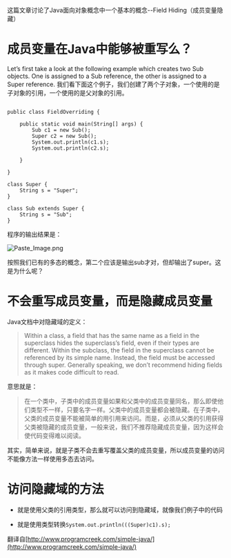 这篇文章讨论了Java面向对象概念中一个基本的概念--Field Hiding（成员变量隐藏）

# 成员变量在Java中能够被重写么？
Let’s first take a look at the following example which creates two Sub objects. One is
assigned to a Sub reference, the other is assigned to a Super reference.
我们看下面这个例子，我们创建了两个子对象，一个使用的是子对象的引用，一个使用的是父对象的引用。
```

public class FieldOverriding {

	public static void main(String[] args) {
		Sub c1 = new Sub();
		Super c2 = new Sub();
		System.out.println(c1.s);
		System.out.println(c2.s);

	}

}

class Super {
	String s = "Super";
}

class Sub extends Super {
	String s = "Sub";
}
```
程序的输出结果是：


![Paste_Image.png](http://upload-images.jianshu.io/upload_images/1234352-ffec1b4b53a3e3d1.png?imageMogr2/auto-orient/strip%7CimageView2/2/w/1240)

按照我们已有的多态的概念，第二个应该是输出sub才对，但却输出了super。这是为什么呢？

# 不会重写成员变量，而是隐藏成员变量
Java文档中对隐藏域的定义：

> Within a class, a field that has the same name as a field in the superclass hides the superclass’s field, even if their types are different. Within the subclass, the field in the superclass cannot be referenced by its simple name. Instead, the field must be accessed through super. Generally speaking, we don’t recommend hiding fields as it makes code difficult to read.

意思就是：

> 在一个类中，子类中的成员变量如果和父类中的成员变量同名，那么即使他们类型不一样，只要名字一样。父类中的成员变量都会被隐藏。在子类中，父类的成员变量不能被简单的用引用来访问。而是，必须从父类的引用获得父类被隐藏的成员变量，一般来说，我们不推荐隐藏成员变量，因为这样会使代码变得难以阅读。

其实，简单来说，就是子类不会去重写覆盖父类的成员变量，所以成员变量的访问不能像方法一样使用多态去访问。

# 访问隐藏域的方法

* 就是使用父类的引用类型，那么就可以访问到隐藏域，就像我们例子中的代码

* 就是使用类型转换```System.out.println(((Super)c1).s);```

翻译自[http://www.programcreek.com/simple-java/](http://www.programcreek.com/simple-java/)

